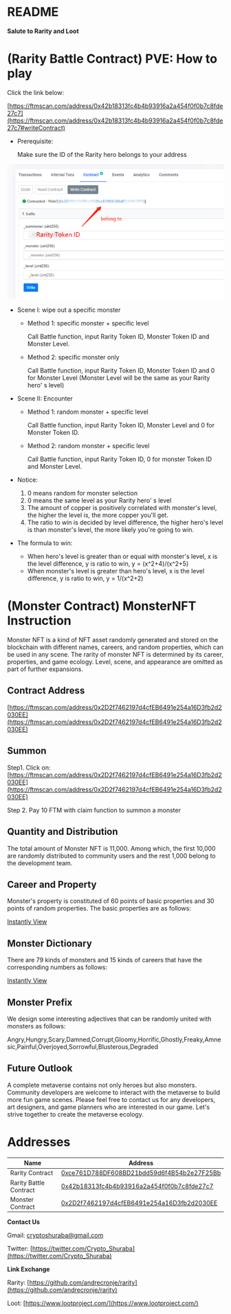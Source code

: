 # README

**Salute to Rarity and Loot**

# (Rarity Battle Contract) PVE: How to play

Click the link below:

[https://ftmscan.com/address/0x42b18313fc4b4b93916a2a454f0f0b7c8fde27c7](https://ftmscan.com/address/0x42b18313fc4b4b93916a2a454f0f0b7c8fde27c7#writeContract)

- Prerequisite:

    Make sure the ID of the Rarity hero belongs to your address

![Untitled](README%2045600350dd3a4a71aaddb5cc7b5d87f7/Untitled.png)

- Scene I: wipe out a specific monster
    - Method 1: specific monster + specific level

        Call Battle function, input Rarity Token ID, Monster Token ID and Monster Level.

    - Method 2: specific monster only

        Call Battle function, input Rarity Token ID, Monster Token ID and 0 for Monster Level (Monster Level will be the same as your Rarity hero' s level)

- Scene II: Encounter
    - Method 1: random monster + specific level

        Call Battle function, input Rarity Token ID, Monster Level and 0 for Monster Token ID.

    - Method 2: random monster + specific level

        Call Battle function, input Rarity Token ID, 0 for monster Token ID and Monster Level.

- Notice:
    1. 0 means random for monster selection
    2. 0 means the same level as your Rarity hero' s level
    3. The amount of copper is positively correlated with monster's level, the higher the level is, the more copper you'll get.
    4. The ratio to win is decided by level difference, the higher hero's level is than monster's level, the more likely you're going to win.
- The formula to win:
    - When hero's level is greater than or equal with monster's level, x is the level difference, y is ratio to win, y = (x^2+4)/(x^2+5)
    - When monster's level is greater than hero's level, x is the level difference, y is ratio to win, y = 1/(x^2+2)

# (Monster Contract) MonsterNFT Instruction

Monster NFT is a kind of NFT asset randomly generated and stored on the blockchain with different names, careers, and random properties, which can be used in any scene. The rarity of monster NFT is determined by its career, properties, and game ecology. Level, scene, and appearance are omitted as part of further expansions.

## Contract Address

[https://ftmscan.com/address/0x2D2f7462197d4cfEB6491e254a16D3fb2d2030EE](https://ftmscan.com/address/0x2D2f7462197d4cfEB6491e254a16D3fb2d2030EE)

## Summon

Step1. Click on: [https://ftmscan.com/address/0x2D2f7462197d4cfEB6491e254a16D3fb2d2030EE](https://ftmscan.com/address/0x2D2f7462197d4cfEB6491e254a16D3fb2d2030EE)

Step 2. Pay 10 FTM with claim function to summon a monster

## Quantity and Distribution

The total amount of Monster NFT is 11,000. Among which, the first 10,000 are randomly distributed to community users and the rest 1,000 belong to the development team.

## Career and Property

Monster's property is constituted of 60 points of basic properties and 30 points of random properties. The basic properties are as follows:

[Instantly View](README%2045600350dd3a4a71aaddb5cc7b5d87f7/Instantly%20View%20542f0c2db21a4273bd49d2ff81a40d13.csv)

## Monster Dictionary

There are 79 kinds of monsters and 15 kinds of careers that have the corresponding numbers as follows:

[Instantly View](README%2045600350dd3a4a71aaddb5cc7b5d87f7/Instantly%20View%20d694f54fdd854b21a9556976ca5be3c0.csv)

## Monster Prefix

We design some interesting adjectives that can be randomly united with monsters as follows:

Angry,Hungry,Scary,Damned,Corrupt,Gloomy,Horrific,Ghostly,Freaky,Amnesic,Painful,Overjoyed,Sorrowful,Blusterous,Degraded

## Future Outlook

A complete metaverse contains not only heroes but also monsters. Community developers are welcome to interact with the metaverse to build more fun game scenes. Please feel free to contact us for any developers, art designers, and game planners who are interested in our game. Let's strive together to create the metaverse ecology.

# Addresses

| Name      | Address |
| ----------- | ----------- |
| Rarity Contract          | [0xce761D788DF608BD21bdd59d6f4B54b2e27F25Bb](https://ftmscan.com/address/0xce761D788DF608BD21bdd59d6f4B54b2e27F25Bb)       |
| Rarity Battle Contract   | [0x42b18313fc4b4b93916a2a454f0f0b7c8fde27c7](https://ftmscan.com/address/0x42b18313fc4b4b93916a2a454f0f0b7c8fde27c7)       |
| Monster Contract         | [0x2D2f7462197d4cfEB6491e254a16D3fb2d2030EE](https://ftmscan.com/address/0x2D2f7462197d4cfEB6491e254a16D3fb2d2030EE)       |


**Contact Us**

Gmail: [cryptoshuraba@gmail.com](mailto:cryptoshuraba@gmail.com)

Twitter: [https://twitter.com/Crypto_Shuraba](https://twitter.com/Crypto_Shuraba)

**Link Exchange**

Rarity: [https://github.com/andrecronje/rarity](https://github.com/andrecronje/rarity)

Loot: [https://www.lootproject.com/](https://www.lootproject.com/)